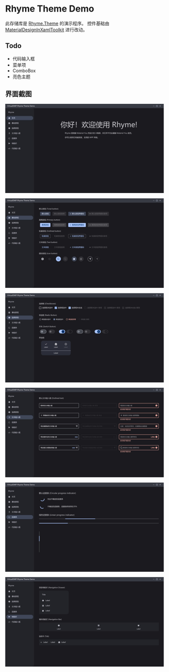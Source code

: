 # Rhyme Theme Demo

此存储库是 [Rhyme.Theme](https://github.com/mokongh/Rhyme.Theme) 的演示程序。
控件基础由 [MaterialDesignInXamlToolkit](https://github.com/MaterialDesignInXAML/MaterialDesignInXamlToolkit) 进行改动。

## Todo

+ 代码输入框
+ 菜单项
+ ComboBox
+ 亮色主题

## 界面截图

![home](./Screenshots/home.jpg)

![button](./Screenshots/Button.jpg)

![switch](./Screenshots/Switch.jpg)

![label](./Screenshots/Text.jpg)

![progress](./Screenshots/progress.jpg)

![navigate](./Screenshots/Navigate.jpg)


